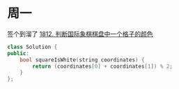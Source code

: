 # 周一
签个到溜了
[1812. 判断国际象棋棋盘中一个格子的颜色](https://leetcode.cn/problems/determine-color-of-a-chessboard-square/)
```cpp
class Solution {
public:
    bool squareIsWhite(string coordinates) {
        return (coordinates[0] + coordinates[1]) % 2;
    }
};
```